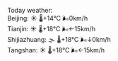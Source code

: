 Today weather:  
Beijing: ☀️ 🌡️+14°C 🌬️0km/h  
Tianjin: ☀️ 🌡️+18°C 🌬️←15km/h  
Shijiazhuang: 🌫  🌡️+18°C 🌬️↓0km/h  
Tangshan: ☀️ 🌡️+18°C 🌬️←15km/h  
